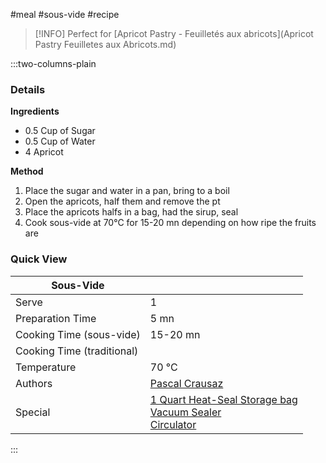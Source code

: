 #meal #sous-vide #recipe

> [!INFO]
> Perfect for [Apricot Pastry - Feuilletés aux abricots](Apricot Pastry Feuilletes aux Abricots.md)

:::two-columns-plain

### Details
**Ingredients**

- 0.5 Cup of Sugar
- 0.5 Cup of Water
- 4 Apricot


**Method**

1. Place the sugar and water in a pan, bring to a boil
2. Open the apricots, half them and remove the pt
3. Place the apricots halfs in a bag, had the sirup, seal
4. Cook sous-vide at 70°C for 15-20 mn depending on how ripe the fruits are



### Quick View
| Sous-Vide                  |                                                |
| -------------------------- | ---------------------------------------------- |
| Serve                      | 1                                              |
| Preparation Time           | 5 mn                                           |
| Cooking Time (sous-vide)   | 15-20 mn                                       |
| Cooking Time (traditional) |                                                |
| Temperature                | 70 °C                                          |
| Authors                    | [Pascal Crausaz](mailto:pascal@askpascal.com)  |
| Special                    | [1 Quart Heat-Seal Storage bag](http://www.amazon.com/gp/product/B001T6LT0O/ref=oh_details_o02_s00_i00?ie=UTF8&psc=1)  <br>[Vacuum Sealer](http://www.amazon.com/gp/product/B0044XDA3S/ref=oh_details_o02_s00_i02?ie=UTF8&psc=1)  <br>[Circulator](https://www.cuisinetechnology.com/sousvide-professional-comparison.php) |

:::

